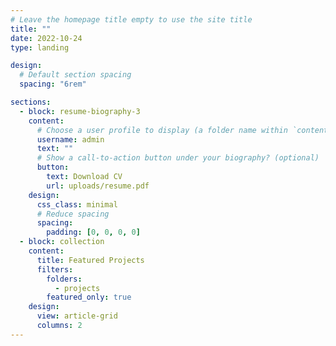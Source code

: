 ```yaml
---
# Leave the homepage title empty to use the site title
title: ""
date: 2022-10-24
type: landing

design:
  # Default section spacing
  spacing: "6rem"

sections:
  - block: resume-biography-3
    content:
      # Choose a user profile to display (a folder name within `content/authors/`)
      username: admin
      text: ""
      # Show a call-to-action button under your biography? (optional)
      button:
        text: Download CV
        url: uploads/resume.pdf
    design:
      css_class: minimal
      # Reduce spacing
      spacing:
        padding: [0, 0, 0, 0]
  - block: collection
    content:
      title: Featured Projects
      filters:
        folders:
          - projects
        featured_only: true
    design:
      view: article-grid
      columns: 2
---
```

